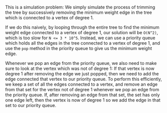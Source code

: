 This is a simulation problem: We simply simulate the process of trimming the tree by successively removing the minimum weight edge in the tree which is connected to a vertex of degree 1.

If we do this naively, by looping through the entire tree to find the minimum weight edge connected to a vertex of degree 1, our solution will be `O(N^2)`, which is too slow for `N <= 3 * 10^5`. Instead, we can use a priority queue which holds all the edges in the tree connected to a vertex of degree 1, and use the `pop` method in the priority queue to give us the minimum weight edge.

Whenever we pop an edge from the priority queue, we also need to make sure to look at the vertex which was not of degree 1: If that vertex is now degree 1 after removing the edge we just popped, then we need to add the edge connected that vertex to our priority queue. To perform this efficiently, we keep a set of all the edges connected to a vertex, and remove an edge from that set for the vertex not of degree 1 whenever we pop an edge from the priority queue. If, after removing an edge from that set, the set has only one edge left, then the vertex is now of degree 1 so we add the edge in that set to our priority queue.